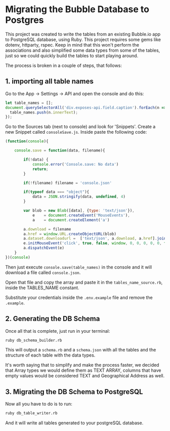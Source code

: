 # Migrating the Bubble Database to Postgres

This project was created to write the tables from an existing Bubble.io app to PostgreSQL database, using Ruby. This project requires some gems like dotenv, httparty, rspec. Keep in mind that this won't perform the associations and also simplified some data types from some of the tables, just so we could quickly build the tables to start playing around.

The process is broken in a couple of steps, that follows:

## 1. importing all table names

Go to the App -> Settings -> API and open the console and do this:

```javascript
let table_names = [];
document.querySelectorAll('div.exposes-api.field.caption').forEach(n => {
  table_names.push(n.innerText);
});
```

Go to the Sources tab (next to console) and look for 'Snippets'. Create a new Snippet called `consoleSave.js`. Inside paste the following code:

```javascript
(function(console){

    console.save = function(data, filename){

        if(!data) {
            console.error('Console.save: No data')
            return;
        }

        if(!filename) filename = 'console.json'

        if(typeof data === "object"){
            data = JSON.stringify(data, undefined, 4)
        }

        var blob = new Blob([data], {type: 'text/json'}),
            e    = document.createEvent('MouseEvents'),
            a    = document.createElement('a')

        a.download = filename
        a.href = window.URL.createObjectURL(blob)
        a.dataset.downloadurl =  ['text/json', a.download, a.href].join(':')
        e.initMouseEvent('click', true, false, window, 0, 0, 0, 0, 0, false, false, false, false, 0, null)
        a.dispatchEvent(e)
    }
})(console)
```

Then just execute `console.save(table_names)` in the console and it will download a file called `console.json`.

Open that file and copy the array and paste it in the `tables_name_source.rb`, inside the TABLES_NAME constant.

Substitute your credentials inside the `.env.example` file and remove the `.example`.

## 2. Generating the DB Schema

Once all that is complete, just run in your terminal:

```bash
ruby db_schema_builder.rb
```

This will output a `schema.rb` and a `schema.json` with all the tables and the structure of each table with the data types.

It's worth saying that to simplify and make the process faster, we decided that Array types we would define them as TEXT ARRAY, columns that have empty values would be considered TEXT and Geographical Address as well.

## 3. Migrating the DB Schema to PostgreSQL

Now all you have to do is to run:

```bash
ruby db_table_writer.rb
```

And it will write all tables generated to your postgreSQL database.
